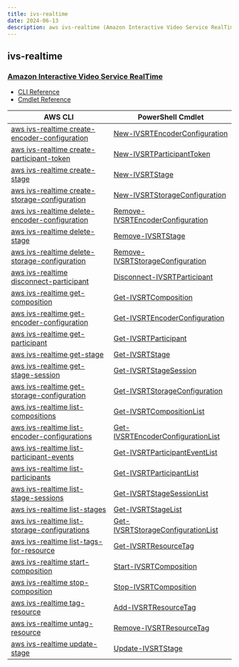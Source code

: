 ```yaml
---
title: ivs-realtime
date: 2024-06-13
description: aws ivs-realtime (Amazon Interactive Video Service RealTime) command/cmdlet list.
---
```


## ivs-realtime

### [Amazon Interactive Video Service RealTime](https://aws.amazon.com/ivs/)

* [CLI Reference](https://awscli.amazonaws.com/v2/documentation/api/latest/reference/ivs-realtime/index.html)
* [Cmdlet Reference](https://docs.aws.amazon.com/powershell/latest/reference/items/IVSRealTime_cmdlets.html)

|AWS CLI|PowerShell Cmdlet|
|----|----|
|[aws ivs-realtime create-encoder-configuration](https://awscli.amazonaws.com/v2/documentation/api/latest/reference/ivs-realtime/create-encoder-configuration.html)|[New-IVSRTEncoderConfiguration](https://docs.aws.amazon.com/powershell/latest/reference/items/New-IVSRTEncoderConfiguration.html)|
|[aws ivs-realtime create-participant-token](https://awscli.amazonaws.com/v2/documentation/api/latest/reference/ivs-realtime/create-participant-token.html)|[New-IVSRTParticipantToken](https://docs.aws.amazon.com/powershell/latest/reference/items/New-IVSRTParticipantToken.html)|
|[aws ivs-realtime create-stage](https://awscli.amazonaws.com/v2/documentation/api/latest/reference/ivs-realtime/create-stage.html)|[New-IVSRTStage](https://docs.aws.amazon.com/powershell/latest/reference/items/New-IVSRTStage.html)|
|[aws ivs-realtime create-storage-configuration](https://awscli.amazonaws.com/v2/documentation/api/latest/reference/ivs-realtime/create-storage-configuration.html)|[New-IVSRTStorageConfiguration](https://docs.aws.amazon.com/powershell/latest/reference/items/New-IVSRTStorageConfiguration.html)|
|[aws ivs-realtime delete-encoder-configuration](https://awscli.amazonaws.com/v2/documentation/api/latest/reference/ivs-realtime/delete-encoder-configuration.html)|[Remove-IVSRTEncoderConfiguration](https://docs.aws.amazon.com/powershell/latest/reference/items/Remove-IVSRTEncoderConfiguration.html)|
|[aws ivs-realtime delete-stage](https://awscli.amazonaws.com/v2/documentation/api/latest/reference/ivs-realtime/delete-stage.html)|[Remove-IVSRTStage](https://docs.aws.amazon.com/powershell/latest/reference/items/Remove-IVSRTStage.html)|
|[aws ivs-realtime delete-storage-configuration](https://awscli.amazonaws.com/v2/documentation/api/latest/reference/ivs-realtime/delete-storage-configuration.html)|[Remove-IVSRTStorageConfiguration](https://docs.aws.amazon.com/powershell/latest/reference/items/Remove-IVSRTStorageConfiguration.html)|
|[aws ivs-realtime disconnect-participant](https://awscli.amazonaws.com/v2/documentation/api/latest/reference/ivs-realtime/disconnect-participant.html)|[Disconnect-IVSRTParticipant](https://docs.aws.amazon.com/powershell/latest/reference/items/Disconnect-IVSRTParticipant.html)|
|[aws ivs-realtime get-composition](https://awscli.amazonaws.com/v2/documentation/api/latest/reference/ivs-realtime/get-composition.html)|[Get-IVSRTComposition](https://docs.aws.amazon.com/powershell/latest/reference/items/Get-IVSRTComposition.html)|
|[aws ivs-realtime get-encoder-configuration](https://awscli.amazonaws.com/v2/documentation/api/latest/reference/ivs-realtime/get-encoder-configuration.html)|[Get-IVSRTEncoderConfiguration](https://docs.aws.amazon.com/powershell/latest/reference/items/Get-IVSRTEncoderConfiguration.html)|
|[aws ivs-realtime get-participant](https://awscli.amazonaws.com/v2/documentation/api/latest/reference/ivs-realtime/get-participant.html)|[Get-IVSRTParticipant](https://docs.aws.amazon.com/powershell/latest/reference/items/Get-IVSRTParticipant.html)|
|[aws ivs-realtime get-stage](https://awscli.amazonaws.com/v2/documentation/api/latest/reference/ivs-realtime/get-stage.html)|[Get-IVSRTStage](https://docs.aws.amazon.com/powershell/latest/reference/items/Get-IVSRTStage.html)|
|[aws ivs-realtime get-stage-session](https://awscli.amazonaws.com/v2/documentation/api/latest/reference/ivs-realtime/get-stage-session.html)|[Get-IVSRTStageSession](https://docs.aws.amazon.com/powershell/latest/reference/items/Get-IVSRTStageSession.html)|
|[aws ivs-realtime get-storage-configuration](https://awscli.amazonaws.com/v2/documentation/api/latest/reference/ivs-realtime/get-storage-configuration.html)|[Get-IVSRTStorageConfiguration](https://docs.aws.amazon.com/powershell/latest/reference/items/Get-IVSRTStorageConfiguration.html)|
|[aws ivs-realtime list-compositions](https://awscli.amazonaws.com/v2/documentation/api/latest/reference/ivs-realtime/list-compositions.html)|[Get-IVSRTCompositionList](https://docs.aws.amazon.com/powershell/latest/reference/items/Get-IVSRTCompositionList.html)|
|[aws ivs-realtime list-encoder-configurations](https://awscli.amazonaws.com/v2/documentation/api/latest/reference/ivs-realtime/list-encoder-configurations.html)|[Get-IVSRTEncoderConfigurationList](https://docs.aws.amazon.com/powershell/latest/reference/items/Get-IVSRTEncoderConfigurationList.html)|
|[aws ivs-realtime list-participant-events](https://awscli.amazonaws.com/v2/documentation/api/latest/reference/ivs-realtime/list-participant-events.html)|[Get-IVSRTParticipantEventList](https://docs.aws.amazon.com/powershell/latest/reference/items/Get-IVSRTParticipantEventList.html)|
|[aws ivs-realtime list-participants](https://awscli.amazonaws.com/v2/documentation/api/latest/reference/ivs-realtime/list-participants.html)|[Get-IVSRTParticipantList](https://docs.aws.amazon.com/powershell/latest/reference/items/Get-IVSRTParticipantList.html)|
|[aws ivs-realtime list-stage-sessions](https://awscli.amazonaws.com/v2/documentation/api/latest/reference/ivs-realtime/list-stage-sessions.html)|[Get-IVSRTStageSessionList](https://docs.aws.amazon.com/powershell/latest/reference/items/Get-IVSRTStageSessionList.html)|
|[aws ivs-realtime list-stages](https://awscli.amazonaws.com/v2/documentation/api/latest/reference/ivs-realtime/list-stages.html)|[Get-IVSRTStageList](https://docs.aws.amazon.com/powershell/latest/reference/items/Get-IVSRTStageList.html)|
|[aws ivs-realtime list-storage-configurations](https://awscli.amazonaws.com/v2/documentation/api/latest/reference/ivs-realtime/list-storage-configurations.html)|[Get-IVSRTStorageConfigurationList](https://docs.aws.amazon.com/powershell/latest/reference/items/Get-IVSRTStorageConfigurationList.html)|
|[aws ivs-realtime list-tags-for-resource](https://awscli.amazonaws.com/v2/documentation/api/latest/reference/ivs-realtime/list-tags-for-resource.html)|[Get-IVSRTResourceTag](https://docs.aws.amazon.com/powershell/latest/reference/items/Get-IVSRTResourceTag.html)|
|[aws ivs-realtime start-composition](https://awscli.amazonaws.com/v2/documentation/api/latest/reference/ivs-realtime/start-composition.html)|[Start-IVSRTComposition](https://docs.aws.amazon.com/powershell/latest/reference/items/Start-IVSRTComposition.html)|
|[aws ivs-realtime stop-composition](https://awscli.amazonaws.com/v2/documentation/api/latest/reference/ivs-realtime/stop-composition.html)|[Stop-IVSRTComposition](https://docs.aws.amazon.com/powershell/latest/reference/items/Stop-IVSRTComposition.html)|
|[aws ivs-realtime tag-resource](https://awscli.amazonaws.com/v2/documentation/api/latest/reference/ivs-realtime/tag-resource.html)|[Add-IVSRTResourceTag](https://docs.aws.amazon.com/powershell/latest/reference/items/Add-IVSRTResourceTag.html)|
|[aws ivs-realtime untag-resource](https://awscli.amazonaws.com/v2/documentation/api/latest/reference/ivs-realtime/untag-resource.html)|[Remove-IVSRTResourceTag](https://docs.aws.amazon.com/powershell/latest/reference/items/Remove-IVSRTResourceTag.html)|
|[aws ivs-realtime update-stage](https://awscli.amazonaws.com/v2/documentation/api/latest/reference/ivs-realtime/update-stage.html)|[Update-IVSRTStage](https://docs.aws.amazon.com/powershell/latest/reference/items/Update-IVSRTStage.html)|

